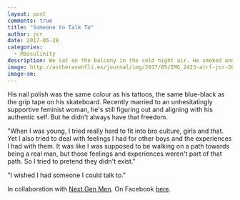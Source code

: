 ```yaml
---
layout: post
comments: true
title: "Someone to Talk To"
author: jcr
date: 2017-05-28
categories:
  - Masculinity
description: We sat on the balcony in the cold night air. He smoked and I listened.
image: http://astheravenfli.es/journal/img/2017/05/IMG_2423-atrf-jcr-2000-web.jpg
image-sm:
---
```


His nail polish was the same colour as his tattoos, the same blue-black as the grip tape on his skateboard. Recently married to an unhesitatingly supportive feminist woman, he's still figuring out and aligning with his authentic self. But he didn't always have that freedom.

"When I was young, I tried really hard to fit into bro culture, girls and that. Yet I also tried to deal with feelings I had for other boys and the experiences I had with them. It was like I was supposed to be walking on a path towards being a real man, but those feelings and experiences weren't part of that path. So I tried to pretend they didn't exist."

"I wished I had someone I could talk to."

In collaboration with <a href="http://nextgenmen.ca" target="blank">Next Gen Men</a>. On Facebook <a href="https://www.facebook.com/chairsandtablesorg/photos/a.440181209457967.1073741828.258601667615923/949201175222632/?type=3" target="blank">here</a>.
